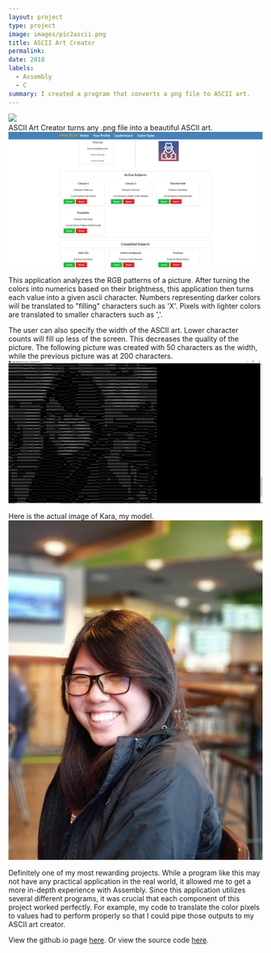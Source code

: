 ```yaml
---
layout: project
type: project
image: images/pic2ascii.png
title: ASCII Art Creator
permalink:
date: 2018
labels:
  - Assembly
  - C
summary: I created a program that converts a png file to ASCII art.
---
```


<div class="ui rounded image">
<img class="ui image" src="../images/pic2ascii.png">
</div>
ASCII Art Creator turns any .png file into a beautiful ASCII art.
<img class="ui image" src="../images/finished-profile-page.png">

This application analyzes the RGB patterns of a picture. After turning the colors into numerics based on their brightness, this application then turns each value into a given ascii character. Numbers representing darker colors will be translated to "filling" characters such as 'X'. Pixels with lighter colors are translated to smaller characters such as ','.

The user can also specify the width of the ASCII art. Lower character counts will fill up less of the screen. This decreases the quality of the picture. The following picture was created with 50 characters as the width, while the previous picture was at 200 characters.
<img class="ui image" src="../images/rgb2ascii2.png">

Here is the actual image of Kara, my model.
<img class="ui image" src="../images/kara.png">

Definitely one of my most rewarding projects. While a program like this may not have any practical application in the real world, it allowed me to get a more in-depth experience with Assembly. Since this application utilizes several different programs, it was crucial that each component of this project worked perfectly. For example, my code to translate the color pixels to values had to perform properly so that I could pipe those outputs to my ASCII art creator.

View the github.io page [here](https://hexokinase.github.io/).
Or view the source code [here](https://github.com/hexokinase/math-rush).
